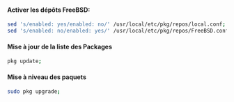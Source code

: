 #### Activer les dépôts FreeBSD:
```bash
sed 's/enabled: yes/enabled: no/' /usr/local/etc/pkg/repos/local.conf;   # Desactive Depot Local
sed 's/enabled: no/enabled: yes/' /usr/local/etc/pkg/repos/FreeBSD.conf; # Active le Depôt Internet 
```

#### Mise à jour de la liste des Packages
```bash
pkg update;
```

#### Mise à niveau des paquets
```bash
sudo pkg upgrade;
```
